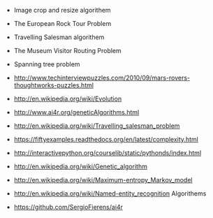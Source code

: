 * Image crop and resize algorithem

* The European Rock Tour Problem

* Travelling Salesman algorithem

* The Museum Visitor Routing Problem

* Spanning tree problem

* http://www.techinterviewpuzzles.com/2010/09/mars-rovers-thoughtworks-puzzles.html

* http://en.wikipedia.org/wiki/Evolution 

* http://www.ai4r.org/geneticAlgorithms.html 

* http://en.wikipedia.org/wiki/Travelling_salesman_problem

* https://fiftyexamples.readthedocs.org/en/latest/complexity.html

* http://interactivepython.org/courselib/static/pythonds/index.html

* http://en.wikipedia.org/wiki/Genetic_algorithm

* http://en.wikipedia.org/wiki/Maximum-entropy_Markov_model

* http://en.wikipedia.org/wiki/Named-entity_recognition Algorithems 

* https://github.com/SergioFierens/ai4r
